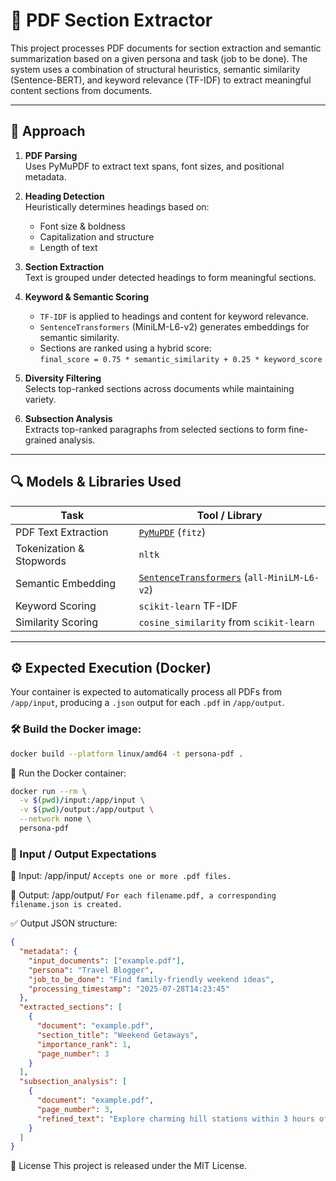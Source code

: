 # 📄 PDF Section Extractor

This project processes PDF documents for section extraction and semantic summarization based on a given persona and task (job to be done). The system uses a combination of structural heuristics, semantic similarity (Sentence-BERT), and keyword relevance (TF-IDF) to extract meaningful content sections from documents.

---

## 🧠 Approach

1. **PDF Parsing**  
   Uses PyMuPDF to extract text spans, font sizes, and positional metadata.

2. **Heading Detection**  
   Heuristically determines headings based on:
   - Font size & boldness
   - Capitalization and structure
   - Length of text

3. **Section Extraction**  
   Text is grouped under detected headings to form meaningful sections.

4. **Keyword & Semantic Scoring**  
   - `TF-IDF` is applied to headings and content for keyword relevance.
   - `SentenceTransformers` (MiniLM-L6-v2) generates embeddings for semantic similarity.
   - Sections are ranked using a hybrid score:  
     `final_score = 0.75 * semantic_similarity + 0.25 * keyword_score`

5. **Diversity Filtering**  
   Selects top-ranked sections across documents while maintaining variety.

6. **Subsection Analysis**  
   Extracts top-ranked paragraphs from selected sections to form fine-grained analysis.

---

## 🔍 Models & Libraries Used

| Task                     | Tool / Library                       |
|--------------------------|--------------------------------------|
| PDF Text Extraction      | [`PyMuPDF`](https://pymupdf.readthedocs.io/) (`fitz`) |
| Tokenization & Stopwords| `nltk`                                |
| Semantic Embedding       | [`SentenceTransformers`](https://www.sbert.net/) (`all-MiniLM-L6-v2`) |
| Keyword Scoring          | `scikit-learn` TF-IDF                |
| Similarity Scoring       | `cosine_similarity` from `scikit-learn` |

---

## ⚙️ Expected Execution (Docker)

Your container is expected to automatically process all PDFs from `/app/input`, producing a `.json` output for each `.pdf` in `/app/output`.

### 🛠️ Build the Docker image:
```bash
docker build --platform linux/amd64 -t persona-pdf .
```
🚀 Run the Docker container:
```bash
docker run --rm \
  -v $(pwd)/input:/app/input \
  -v $(pwd)/output:/app/output \
  --network none \
  persona-pdf
```

### 📂 Input / Output Expectations
🔸 Input: /app/input/
```Accepts one or more .pdf files.```

🔹 Output: /app/output/
```For each filename.pdf, a corresponding filename.json is created.```

✅ Output JSON structure:
```json
{
  "metadata": {
    "input_documents": ["example.pdf"],
    "persona": "Travel Blogger",
    "job_to_be_done": "Find family-friendly weekend ideas",
    "processing_timestamp": "2025-07-28T14:23:45"
  },
  "extracted_sections": [
    {
      "document": "example.pdf",
      "section_title": "Weekend Getaways",
      "importance_rank": 1,
      "page_number": 3
    }
  ],
  "subsection_analysis": [
    {
      "document": "example.pdf",
      "page_number": 3,
      "refined_text": "Explore charming hill stations within 3 hours of the city..."
    }
  ]
}
```

📄 License
This project is released under the MIT License.
